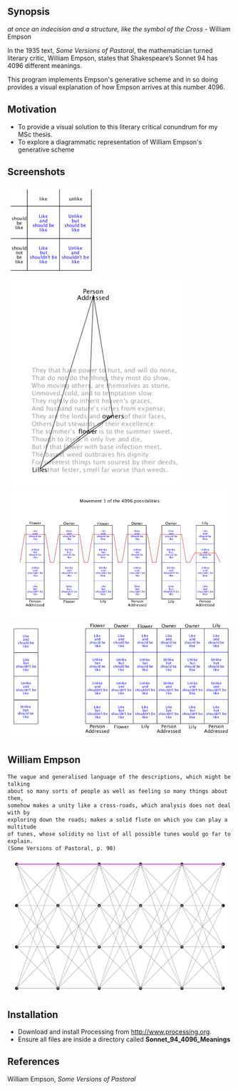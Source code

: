 ## Synopsis

*at once an indecision and a structure, like the symbol of the Cross* - William Empson

In the 1935 text, *Some Versions of Pastoral*, the mathematician turned literary critic, William Empson, states that Shakespeare’s Sonnet 94 has 4096 different meanings. 

This program implements Empson's generative scheme and in so doing provides a visual explanation of how Empson arrives at this number 4096.

## Motivation

* To provide a visual solution to this literary critical conundrum for my MSc thesis.
* To explore a diagrammatic representation of William Empson's generative scheme

## Screenshots

<img src="./README_media/matrix.png" alt="nouns" width="200px"/>
<br />
<img src="./README_media/key_nouns.png" alt="nouns" width="400px"/>
<img src="./README_media/permutations.png" alt="nouns" width="650px"/>
<img src="./README_media/scheme.png" alt="nouns" width="650px"/>

## William Empson

```
The vague and generalised language of the descriptions, which might be talking 
about so many sorts of people as well as feeling so many things about them,
somehow makes a unity like a cross-roads, which analysis does not deal with by 
exploring down the roads; makes a solid flute on which you can play a multitude 
of tunes, whose solidity no list of all possible tunes would go far to explain.
(Some Versions of Pastoral, p. 90)
```
<img src="./README_media/paths.png" alt="nouns" width="500px"/>

## Installation

* Download and install Processing from http://www.processing.org.
* Ensure all files are inside a directory called **Sonnet_94_4096_Meanings**

## References

William Empson, *Some Versions of Pastoral*
